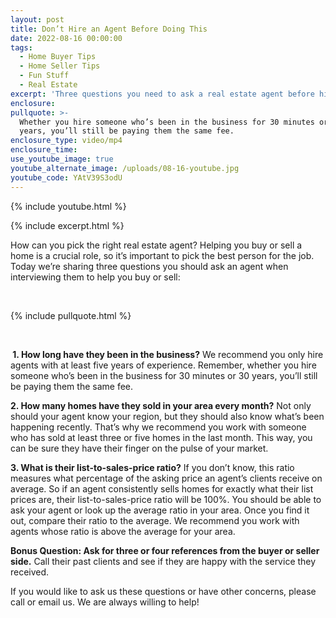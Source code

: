 ```yaml
---
layout: post
title: Don’t Hire an Agent Before Doing This
date: 2022-08-16 00:00:00
tags:
  - Home Buyer Tips
  - Home Seller Tips
  - Fun Stuff
  - Real Estate
excerpt: 'Three questions you need to ask a real estate agent before hiring them. '
enclosure:
pullquote: >-
  Whether you hire someone who’s been in the business for 30 minutes or 30
  years, you’ll still be paying them the same fee. 
enclosure_type: video/mp4
enclosure_time:
use_youtube_image: true
youtube_alternate_image: /uploads/08-16-youtube.jpg
youtube_code: YAtV39S3odU
---
```

{% include youtube.html %}

{% include excerpt.html %}

How can you pick the right real estate agent? Helping you buy or sell a home is a crucial role, so it’s important to pick the best person for the job. Today we’re sharing three questions you should ask an agent when interviewing them to help you buy or sell:

&nbsp;

{% include pullquote.html %}

&nbsp;

**&nbsp;1. How long have they been in the business?** We recommend you only hire agents with at least five years of experience. Remember, whether you hire someone who’s been in the business for 30 minutes or 30 years, you’ll still be paying them the same fee.&nbsp;

**2\. How many homes have they sold in your area every month?** Not only should your agent know your region, but they should also know what’s been happening recently. That’s why we recommend you work with someone who has sold at least three or five homes in the last month. This way, you can be sure they have their finger on the pulse of your market.&nbsp;

**3\. What is their list-to-sales-price ratio?** If you don’t know, this ratio measures what percentage of the asking price an agent’s clients receive on average. So if an agent consistently sells homes for exactly what their list prices are, their list-to-sales-price ratio will be 100%. You should be able to ask your agent or look up the average ratio in your area. Once you find it out, compare their ratio to the average. We recommend you work with agents whose ratio is above the average for your area.&nbsp;

**Bonus Question: Ask for three or four references from the buyer or seller side.** Call their past clients and see if they are happy with the service they received.

If you would like to ask us these questions or have other concerns, please call or email us. We are always willing to help\!